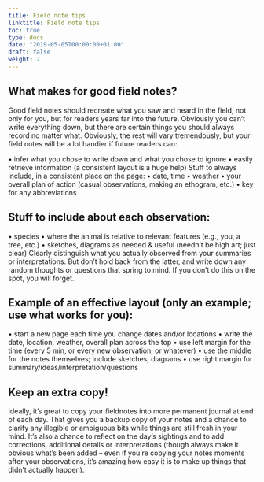 ```yaml
---
title: Field note tips
linktitle: Field note tips
toc: true
type: docs
date: "2019-05-05T00:00:00+01:00"
draft: false
weight: 2
---
```


## What makes for good field notes?

Good field notes should recreate what you saw and heard in the field, not only for you, but for readers years far into the future. Obviously you can’t write everything down, but there are certain things you should always record no matter what. Obviously, the rest will vary tremendously, but your field notes will be a lot handier if future readers can:

• infer what you chose to write down and what you chose to ignore
• easily retrieve information (a consistent layout is a huge help)
Stuff to always include, in a consistent place on the page:
• date, time
• weather
• your overall plan of action (casual observations, making an ethogram, etc.)
• key for any abbreviations

## Stuff to include about each observation:

• species
• where the animal is relative to relevant features (e.g., you, a tree, etc.)
• sketches, diagrams as needed & useful (needn’t be high art; just clear)
Clearly distinguish what you actually observed from your summaries or interpretations. But don’t hold back from the latter, and write down any random thoughts or questions that spring to mind. If you don’t do this on the spot, you will forget.

## Example of an effective layout (only an example; use what works for you):

• start a new page each time you change dates and/or locations
• write the date, location, weather, overall plan across the top
• use left margin for the time (every 5 min, or every new observation, or
whatever)
• use the middle for the notes themselves; include sketches, diagrams
• use right margin for summary/ideas/interpretation/questions

## Keep an extra copy!
   
Ideally, it’s great to copy your fieldnotes into more permanent journal at end of each day. That gives you a backup copy of your notes and a chance to clarify any illegible or ambiguous bits while things are still fresh in your mind. It’s also a chance to reflect on the day’s sightings and to add corrections, additional details or interpretations (though always make it obvious what’s been added – even if you’re copying your notes moments after your observations, it’s amazing how easy it is to make up things that didn’t actually happen).